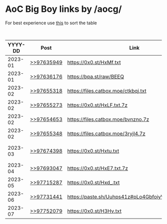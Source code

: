 # AoC Big Boy links by /aocg/

For best experience use [this](https://github.com/Mottie/GitHub-userscripts/wiki/GitHub-sort-content) to sort the table

<br>
<table>
  <thead>
    <tr>
      <th>YYYY-DD</th>
      <th>Post</th>
      <th>Link</th>
      <th>Size</th>
      <th>Silver</th>
      <th>Gold</th>
    </tr>
  </thead>

  <tbody>
    <tr>
      <td>2023-01</td>
      <td><a href="https://boards.4channel.org/g/thread/97631113/#q97635949">>>97635949</a></td>
      <td><a href="https://0x0.st/HxMf.txt">https://0x0.st/HxMf.txt</a></td>
      <td>21M</td>
      <td>55022487</td>
      <td>55015199</td>
    </tr>
    <tr>
      <td>2023-01</td>
      <td><a href="https://boards.4channel.org/g/thread/97631113/#q97636176">>>97636176</a></td>
      <td><a href="https://bpa.st/raw/BEEQ">https://bpa.st/raw/BEEQ</a></td>
      <td>74K (wiiiiide)</td>
      <td>231</td>
      <td>229</td>
    </tr>
    <tr>
      <td>2023-02</td>
      <td><a href="https://boards.4channel.org/g/thread/97654751#p97655318">>>97655318</a></td>
      <td><a href="https://files.catbox.moe/ctkbqj.txt">https://files.catbox.moe/ctkbqj.txt</a></td>
      <td>34M</td>
      <td>5080</td>
      <td>15913360</td>
    </tr>
    <tr>
      <td>2023-02</td>
      <td><a href="https://boards.4channel.org/g/thread/97654751/#q97655273">>>97655273</a></td>
      <td><a href="https://0x0.st/HxLF.txt.7z">https://0x0.st/HxLF.txt.7z</a></td>
      <td>79M</td>
      <td>71327370192</td>
      <td>2221048073</td>
    </tr>
    <tr>
      <td>2023-02</td>
      <td><a href="https://boards.4channel.org/g/thread/97648857/#q97654653">>>97654653</a></td>
      <td><a href="https://files.catbox.moe/bvnzno.7z">https://files.catbox.moe/bvnzno.7z</a></td>
      <td>12M</td>
      <td>71327370192</td>
      <td>2221048073</td>
    </tr>
    <tr>
      <td>2023-02</td>
      <td><a href="https://boards.4channel.org/g/thread/97654751/#q97655348">>>97655348</a></td>
      <td><a href="https://files.catbox.moe/3ryjl4.7z">https://files.catbox.moe/3ryjl4.7z</a></td>
      <td>500M (unpacked)</td>
      <td>1015650580002</td>
      <td>17780992265</td>
    </tr>
    <tr>
      <td>2023-03</td>
      <td><a href="https://boards.4channel.org/g/thread/97674373#p97674398">>>97674398</a></td>
      <td><a href="https://0x0.st/Hxtu.txt">https://0x0.st/Hxtu.txt</a></td>
      <td>24M (5000x5000 grid)</td>
      <td>258006204</td>
      <td>17158526595</td>
    </tr>
    <tr>
      <td>2023-04</td>
      <td><a href="https://boards.4channel.org/g/thread/97688467/#q97693047">>>97693047</a></td>
      <td><a href="https://0x0.st/HxE7.txt.7z">https://0x0.st/HxE7.txt.7z</a></td>
      <td>43M (200K cards)</td>
      <td>1475828</td>
      <td>211552</td>
    </tr>
    <tr>
      <td>2023-05</td>
      <td><a href="https://boards.4channel.org/g/thread/97712398/#q97715287">>>97715287</a></td>
      <td><a href="https://0x0.st/Hxd_.txt">https://0x0.st/Hxd_.txt</a></td>
      <td>424K</td>
      <td>11056616</td>
      <td>103824807</td>
    </tr>
    <tr>
      <td>2023-06</td>
      <td><a href="https://boards.4channel.org/g/thread/97729402/#q97731441">>>97731441</a></td>
      <td><a href="https://paste.sh/Uuhps41z#pLo4GbfoiyVqfHmXZsIEwiEL">https://paste.sh/Uuhps41z#pLo4GbfoiyVqfHmXZsIEwiEL</a></td>
      <td>?</td>
      <td><a href="https://paste.sh/H9mKJ0h3#J89EmMpuwcgonEQYYiSJxDmj">https://paste.sh/H9mKJ0h3#J89EmMpuwcgonEQYYiSJxDmj</a></td>
      <td><a href="https://paste.sh/_83wTk_L#_cQQIVV3qt4NF_kpSkB1S0Gt">https://paste.sh/_83wTk_L#_cQQIVV3qt4NF_kpSkB1S0Gt</a></td>
    </tr>
    <tr>
      <td>2023-07</td>
      <td><a href="https://boards.4channel.org/g/thread/97745399/#q97752079">>>97752079</a></td>
      <td><a href="https://0x0.st/H3Hv.txt">https://0x0.st/H3Hv.txt</a></td>
      <td>2.5M</td>
      <td>6678229757944529</td>
      <td>7246011492564128</td>
    </tr>
  </tbody>
</table>
